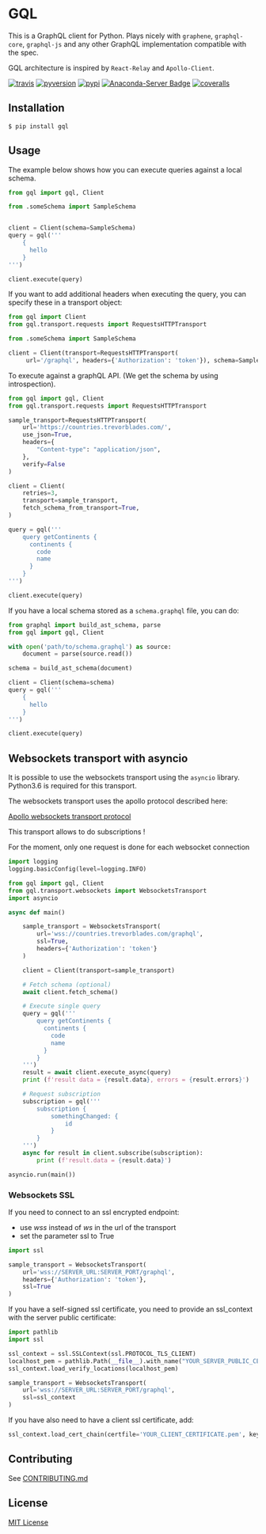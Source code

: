 # GQL

This is a GraphQL client for Python.
Plays nicely with `graphene`, `graphql-core`, `graphql-js` and any other GraphQL implementation compatible with the spec.

GQL architecture is inspired by `React-Relay` and `Apollo-Client`.

[![travis][travis-image]][travis-url]
[![pyversion][pyversion-image]][pyversion-url]
[![pypi][pypi-image]][pypi-url]
[![Anaconda-Server Badge][conda-image]][conda-url]
[![coveralls][coveralls-image]][coveralls-url]

[travis-image]: https://img.shields.io/travis/graphql-python/gql.svg?style=flat
[travis-url]: https://travis-ci.org/graphql-python/gql
[pyversion-image]: https://img.shields.io/pypi/pyversions/gql
[pyversion-url]: https://pypi.org/project/gql/
[pypi-image]: https://img.shields.io/pypi/v/gql.svg?style=flat
[pypi-url]: https://pypi.org/project/gql/
[coveralls-image]: https://coveralls.io/repos/graphql-python/gql/badge.svg?branch=master&service=github
[coveralls-url]: https://coveralls.io/github/graphql-python/gql?branch=master
[conda-image]: https://img.shields.io/conda/vn/conda-forge/gql.svg
[conda-url]: https://anaconda.org/conda-forge/gql

## Installation

    $ pip install gql


## Usage

The example below shows how you can execute queries against a local schema.

```python
from gql import gql, Client

from .someSchema import SampleSchema


client = Client(schema=SampleSchema)
query = gql('''
    {
      hello
    }
''')

client.execute(query)
```

If you want to add additional headers when executing the query, you can specify these in a transport object:

```python
from gql import Client
from gql.transport.requests import RequestsHTTPTransport

from .someSchema import SampleSchema

client = Client(transport=RequestsHTTPTransport(
     url='/graphql', headers={'Authorization': 'token'}), schema=SampleSchema)
```

To execute against a graphQL API. (We get the schema by using introspection).

```python
from gql import gql, Client
from gql.transport.requests import RequestsHTTPTransport

sample_transport=RequestsHTTPTransport(
    url='https://countries.trevorblades.com/',
    use_json=True,
    headers={
        "Content-type": "application/json",
    },
    verify=False
)

client = Client(
    retries=3,
    transport=sample_transport,
    fetch_schema_from_transport=True,
)

query = gql('''
    query getContinents {
      continents {
        code
        name
      }
    }
''')

client.execute(query)
```

If you have a local schema stored as a `schema.graphql` file, you can do:

```python
from graphql import build_ast_schema, parse
from gql import gql, Client

with open('path/to/schema.graphql') as source:
    document = parse(source.read())

schema = build_ast_schema(document)

client = Client(schema=schema)
query = gql('''
    {
      hello
    }
''')

client.execute(query)
```

## Websockets transport with asyncio

It is possible to use the websockets transport using the `asyncio` library.
Python3.6 is required for this transport.

The websockets transport uses the apollo protocol described here:

[Apollo websockets transport protocol](https://github.com/apollographql/subscriptions-transport-ws/blob/master/PROTOCOL.md)

This transport allows to do subscriptions !

For the moment, only one request is done for each websocket connection

```python
import logging
logging.basicConfig(level=logging.INFO)

from gql import gql, Client
from gql.transport.websockets import WebsocketsTransport
import asyncio

async def main()

    sample_transport = WebsocketsTransport(
        url='wss://countries.trevorblades.com/graphql',
        ssl=True,
        headers={'Authorization': 'token'}
    )

    client = Client(transport=sample_transport)

    # Fetch schema (optional)
    await client.fetch_schema()

    # Execute single query
    query = gql('''
        query getContinents {
          continents {
            code
            name
          }
        }
    ''')
    result = await client.execute_async(query)
    print (f'result data = {result.data}, errors = {result.errors}')

    # Request subscription
    subscription = gql('''
        subscription {
            somethingChanged: {
                id
            }
        }
    ''')
    async for result in client.subscribe(subscription):
        print (f'result.data = {result.data}')

asyncio.run(main())
```

### Websockets SSL

If you need to connect to an ssl encrypted endpoint:

* use _wss_ instead of _ws_ in the url of the transport
* set the parameter ssl to True

```python
import ssl

sample_transport = WebsocketsTransport(
    url='wss://SERVER_URL:SERVER_PORT/graphql',
    headers={'Authorization': 'token'},
    ssl=True
)
```

If you have a self-signed ssl certificate, you need to provide an ssl_context with the server public certificate:

```python
import pathlib
import ssl

ssl_context = ssl.SSLContext(ssl.PROTOCOL_TLS_CLIENT)
localhost_pem = pathlib.Path(__file__).with_name("YOUR_SERVER_PUBLIC_CERTIFICATE.pem")
ssl_context.load_verify_locations(localhost_pem)

sample_transport = WebsocketsTransport(
    url='wss://SERVER_URL:SERVER_PORT/graphql',
    ssl=ssl_context
)
```

If you have also need to have a client ssl certificate, add:

```python
ssl_context.load_cert_chain(certfile='YOUR_CLIENT_CERTIFICATE.pem', keyfile='YOUR_CLIENT_CERTIFICATE_KEY.key')
```

## Contributing
See [CONTRIBUTING.md](CONTRIBUTING.md)

## License

[MIT License](https://github.com/graphql-python/gql/blob/master/LICENSE)
